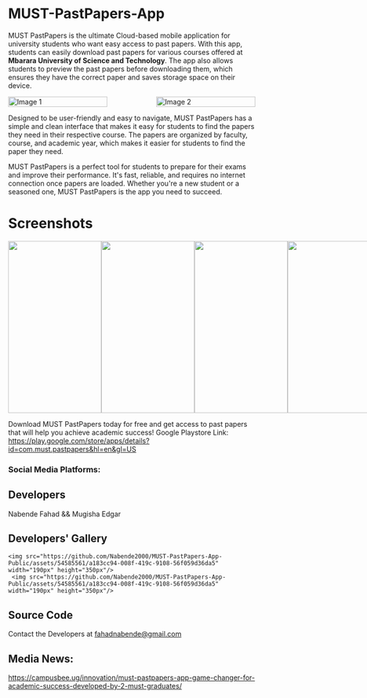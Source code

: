 # MUST-PastPapers-App
MUST PastPapers is the ultimate Cloud-based mobile application for university students who want easy access to past papers. With this app, students can easily download past papers for various courses offered at <b>Mbarara University of Science and Technology</b>. The app also allows students to preview the past papers before downloading them, which ensures they have the correct paper and saves storage space on their device. 

<div style="display: flex; flex-direction: row;">
    <img src="https://github.com/Nabende2000/MUST-PastPapers-App/assets/54585561/50a2f221-87d6-4221-b267-707d4942d29e" alt="Image 1" width="100%" style="margin-right: 100px;" />
    <img src="https://github.com/Nabende2000/MUST-PastPapers-App/assets/54585561/a00af0e7-9974-49cc-8457-354d47dddc83" alt="Image 2" width="100%" />
</div>

Designed to be user-friendly and easy to navigate, MUST PastPapers has a simple and clean interface that makes it easy for students to find the papers they need in their respective course. The papers are organized by faculty, course, and academic year, which makes it easier for students to find the paper they need. 

MUST PastPapers is a perfect tool for students to prepare for their exams and improve their performance. It's fast, reliable, and requires no internet connection once papers are loaded. Whether you're a new student or a seasoned one, MUST PastPapers is the app you need to succeed. 

<h1>Screenshots</h1>

<div style="display: flex; flex-direction: row;">

<img src="https://github.com/Nabende2000/MUST-PastPapers-App/assets/54585561/478160b4-e2bf-4757-a38c-8907f00df36a" width="190px" height="350px"/>
<img src="https://github.com/Nabende2000/MUST-PastPapers-App/assets/54585561/18369227-e03d-4b48-a2a6-55cc789d6e8e" width="190px" height="350px"/>
<img src="https://github.com/Nabende2000/MUST-PastPapers-App/assets/54585561/18f11f5a-a5bd-4a27-ae99-31a69518f21c" width="190px" height="350px"/> 
<img src="https://github.com/Nabende2000/MUST-PastPapers-App/assets/54585561/4f359115-c4fc-45d9-9780-4f667a2562ef" width="190px" height="350px"/>
<img src="https://github.com/Nabende2000/MUST-PastPapers-App/assets/54585561/9f9bfa51-1773-492a-bbb8-dc24fcd05764" width="190px" height="350px"/>
<img src="https://github.com/Nabende2000/MUST-PastPapers-App/assets/54585561/17fc4155-97ad-4263-9159-74b34cd4f8df" width="190px" height="350px"/>
<img src="https://github.com/Nabende2000/MUST-PastPapers-App/assets/54585561/5013f529-b494-46e1-ad6b-3797ca208796" width="190px" height="350px"/>
<img src="https://github.com/Nabende2000/MUST-PastPapers-App/assets/54585561/c53bf2e3-fa0b-45dc-87e4-24b848c950e6" width="190px" height="350px"/>
</div>



Download MUST PastPapers today for free and get access to past papers that will help you achieve academic success!
Google Playstore Link: https://play.google.com/store/apps/details?id=com.must.pastpapers&hl=en&gl=US
 
<h3>Social Media Platforms:</h3>

## Developers
Nabende Fahad && Mugisha Edgar

## Developers' Gallery
    <img src="https://github.com/Nabende2000/MUST-PastPapers-App-Public/assets/54585561/a183cc94-008f-419c-9108-56f059d36da5" width="190px" height="350px"/>
     <img src="https://github.com/Nabende2000/MUST-PastPapers-App-Public/assets/54585561/a183cc94-008f-419c-9108-56f059d36da5" width="190px" height="350px"/>






## Source Code
Contact the Developers at fahadnabende@gmail.com

## Media News:
https://campusbee.ug/innovation/must-pastpapers-app-game-changer-for-academic-success-developed-by-2-must-graduates/
